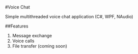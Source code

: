 #Voice Chat

Simple multithreaded voice chat application (C#, WPF, NAudio)

##Features
1. Message exchange
2. Voice calls
3. File transfer (coming soon)

